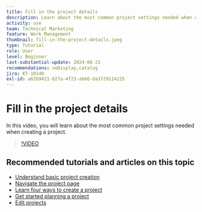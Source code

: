 ```yaml
---
title: Fill in the project details
description: Learn about the most common project settings needed when creating a project.
activity: use
team: Technical Marketing
feature: Work Management
thumbnail: fill-in-the-project-details.jpeg
type: Tutorial
role: User
level: Beginner
last-substantial-update: 2024-06-21
recommendations: noDisplay,catalog
jira: KT-10140
exl-id: a62b9421-627a-4f23-ab66-da1f29114225
---
```

# Fill in the project details

In this video, you will learn about the most common project settings needed when creating a project.

>[!VIDEO](https://video.tv.adobe.com/v/3430410/?quality=12&learn=on)


## Recommended tutorials and articles on this topic

* [Understand basic project creation](/help/manage-work/projects/understand-basic-project-creation.md)
* [Navigate the project page](/help/manage-work/projects/navigate-the-project-page.md)
* [Learn four ways to create a project](/help/manage-work/projects/understand-other-ways-to-create-projects.md)
* [Get started planning a project](/help/manage-work/projects/getting-started-plan-a-project.md)
* [Edit projects](https://experienceleague.adobe.com/en/docs/workfront/using/manage-work/projects/manage-projects/edit-projects)
